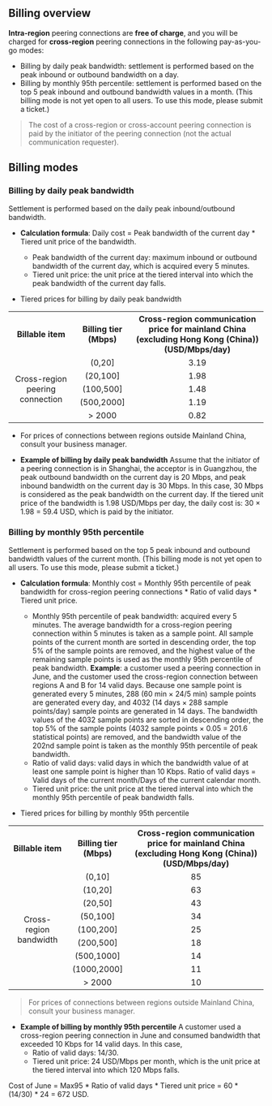 ## Billing overview
**Intra-region** peering connections are **free of charge**, and you will be charged for **cross-region** peering connections in the following pay-as-you-go modes:
- Billing by daily peak bandwidth: settlement is performed based on the peak inbound or outbound bandwidth on a day.
- Billing by monthly 95th percentile: settlement is performed based on the top 5 peak inbound and outbound bandwidth values in a month. (This billing mode is not yet open to all users. To use this mode, please submit a ticket.)
> The cost of a cross-region or cross-account peering connection is paid by the initiator of the peering connection (not the actual communication requester).

## Billing modes

### Billing by daily peak bandwidth
Settlement is performed based on the daily peak inbound/outbound bandwidth.
- **Calculation formula**: Daily cost = Peak bandwidth of the current day \* Tiered unit price of the bandwidth.
   - Peak bandwidth of the current day: maximum inbound or outbound bandwidth of the current day, which is acquired every 5 minutes.
   - Tiered unit price: the unit price at the tiered interval into which the peak bandwidth of the current day falls.
   
- Tiered prices for billing by daily peak bandwidth

<table align=“center”>
 <tr>
 <th><center>Billable item</center> </th>
 <th><center>Billing tier (Mbps)</center> </th>
 <th><center>Cross-region communication price for mainland China (excluding Hong Kong (China)) (USD/Mbps/day)</center> </th>
 </tr>
 <tr>
 <td rowspan=5><center>Cross-region peering connection</center> </td>
 <td><center>(0,20] </td>
 <td><center>3.19 </center></td>
 </tr>
 <tr>
 <td><center>(20,100]</center> </td>
 <td><center>1.98</center> </td>
 </tr>
 <tr>
 <td><center>(100,500]</center> </td>
 <td><center>1.48 </center></td>
 </tr>
 <tr>
 <td><center>(500,2000]</center> </td>
 <td><center>1.19</center> </td>
 </tr>
 <tr>
 <td><center>> 2000 </center></td>
 <td><center>0.82</center> </td>
 </tr>
 </table>


>
- For prices of connections between regions outside Mainland China, consult your business manager.
 

- **Example of billing by daily peak bandwidth**
Assume that the initiator of a peering connection is in Shanghai, the acceptor is in Guangzhou, the peak outbound bandwidth on the current day is 20 Mbps, and peak inbound bandwidth on the current day is 30 Mbps. In this case, 30 Mbps is considered as the peak bandwidth on the current day. If the tiered unit price of the bandwidth is 1.98 USD/Mbps per day, the daily cost is: 30 × 1.98 = 59.4 USD, which is paid by the initiator.

 <span id=yjf> </span>

### Billing by monthly 95th percentile
Settlement is performed based on the top 5 peak inbound and outbound bandwidth values of the current month. (This billing mode is not yet open to all users. To use this mode, please submit a ticket.)

- **Calculation formula**: Monthly cost = Monthly 95th percentile of peak bandwidth for cross-region peering connections \* Ratio of valid days \* Tiered unit price.
   - Monthly 95th percentile of peak bandwidth: acquired every 5 minutes. The average bandwidth for a cross-region peering connection within 5 minutes is taken as a sample point. All sample points of the current month are sorted in descending order, the top 5% of the sample points are removed, and the highest value of the remaining sample points is used as the monthly 95th percentile of peak bandwidth.
**Example**: a customer used a peering connection in June, and the customer used the cross-region connection between regions A and B for 14 valid days. Because one sample point is generated every 5 minutes, 288 (60 min × 24/5 min) sample points are generated every day, and 4032 (14 days × 288 sample points/day) sample points are generated in 14 days. The bandwidth values of the 4032 sample points are sorted in descending order, the top 5% of the sample points (4032 sample points × 0.05 = 201.6 statistical points) are removed, and the bandwidth value of the 202nd sample point is taken as the monthly 95th percentile of peak bandwidth.
   - Ratio of valid days: valid days in which the bandwidth value of at least one sample point is higher than 10 Kbps.
Ratio of valid days = Valid days of the current month/Days of the current calendar month.
   - Tiered unit price: the unit price at the tiered interval into which the monthly 95th percentile of peak bandwidth falls.

- Tiered prices for billing by monthly 95th percentile

<table align=“center”>
 <tr>
 <th><center>Billable item </center></th>
 <th><center>Billing tier (Mbps) </center></th>
 <th><center>Cross-region communication price for mainland China (excluding Hong Kong (China)) (USD/Mbps/day) </center></th>
 </tr>
 <tr>
 <td rowspan=9><center>Cross-region bandwidth </center></td>
 <td><center>(0,10] </center></td>
 <td><center>85</center> </td>
 </tr>
 <tr>
 <td><center>(10,20]</center> </td>
 <td><center>63</center> </td>
 </tr>
 <tr>
 <td><center>(20,50]</center> </td>
 <td><center>43</center> </td>
 </tr>
 <tr>
 <td><center>(50,100]</center> </td>
 <td><center>34</center> </td>
 </tr>
 <tr>
 <td><center>(100,200] </center></td>
 <td><center>25</center> </td>
 </tr>
 <tr>
 <td><center>(200,500] </center></td>
 <td><center>18</center> </td>
 </tr>
 <tr>
 <td><center>(500,1000]</center> </td>
 <td><center>14</center> </td>
 </tr>
 <tr>
 <td><center>(1000,2000] </center></td>
 <td><center>11</center> </td>
 </tr>
 <tr>
 <td><center>> 2000</center> </td>
 <td><center>10</center> </td>
 </tr>
 </table>

> For prices of connections between regions outside Mainland China, consult your business manager.

- **Example of billing by monthly 95th percentile**
A customer used a cross-region peering connection in June and consumed bandwidth that exceeded 10 Kbps for 14 valid days. In this case, 
   - Ratio of valid days: 14/30.
   - Tiered unit price: 24 USD/Mbps per month, which is the unit price at the tiered interval into which 120 Mbps falls.
  

Cost of June = Max95 \* Ratio of valid days \* Tiered unit price = 60 \* (14/30) \* 24 = 672 USD.

